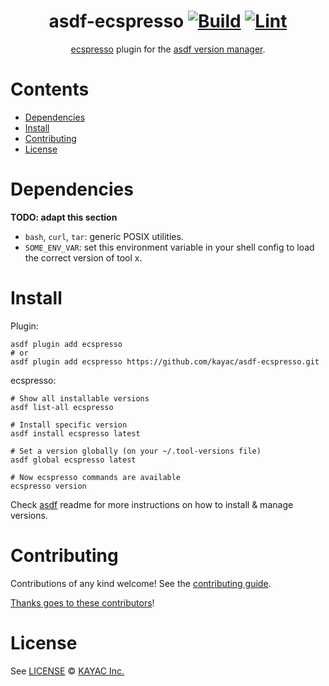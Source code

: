 <div align="center">

# asdf-ecspresso [![Build](https://github.com/kayac/asdf-ecspresso/actions/workflows/build.yml/badge.svg)](https://github.com/kayac/asdf-ecspresso/actions/workflows/build.yml) [![Lint](https://github.com/kayac/asdf-ecspresso/actions/workflows/lint.yml/badge.svg)](https://github.com/kayac/asdf-ecspresso/actions/workflows/lint.yml)


[ecspresso](https://github.com/kayac/ecspresso) plugin for the [asdf version manager](https://asdf-vm.com).

</div>

# Contents

- [Dependencies](#dependencies)
- [Install](#install)
- [Contributing](#contributing)
- [License](#license)

# Dependencies

**TODO: adapt this section**

- `bash`, `curl`, `tar`: generic POSIX utilities.
- `SOME_ENV_VAR`: set this environment variable in your shell config to load the correct version of tool x.

# Install

Plugin:

```shell
asdf plugin add ecspresso
# or
asdf plugin add ecspresso https://github.com/kayac/asdf-ecspresso.git
```

ecspresso:

```shell
# Show all installable versions
asdf list-all ecspresso

# Install specific version
asdf install ecspresso latest

# Set a version globally (on your ~/.tool-versions file)
asdf global ecspresso latest

# Now ecspresso commands are available
ecspresso version
```

Check [asdf](https://github.com/asdf-vm/asdf) readme for more instructions on how to
install & manage versions.

# Contributing

Contributions of any kind welcome! See the [contributing guide](contributing.md).

[Thanks goes to these contributors](https://github.com/kayac/asdf-ecspresso/graphs/contributors)!

# License

See [LICENSE](LICENSE) © [KAYAC Inc.](https://github.com/kayac/)
